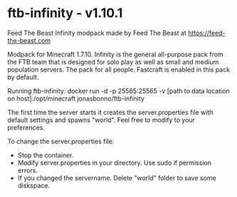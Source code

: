 # ftb-infinity - v1.10.1
Feed The Beast Infinity modpack
made by Feed The Beast at https://feed-the-beast.com

Modpack for Minecraft 1.7.10.
Infinity is the general all-purpose pack from the FTB team that is designed for solo play as well as small and medium population servers. The pack for all people.
Fastcraft is enabled in this pack by default.

Running ftb-infinity:
docker run -d -p 25565:25565 -v [path to data location on host]:/opt/minecraft jonasbonno/ftb-infinity

The first time the server starts it creates the server.properties file with default settings and spawns "world". 
Feel free to modify to your preferences. 

To change the server.properties file:
- Stop the container.
- Modify server.properties in your directory. Use sudo if permission errors.
- If you changed the servername. Delete "world" folder to save some diskspace.
